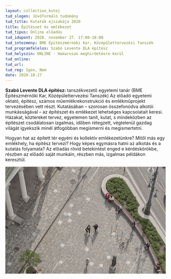 ```yaml
---
layout: collection_kutej
tud_slogen: Jövőformáló tudomány
tud_title: Kutatók éjszakája 2020
title: Építészet és emlékezet
tud_tipus: Online előadás 
tud_idopont: 2020. november 27. 17:00-18:00
tud_intezmeny: BME Építészmérnöki Kar, Középülettervezési Tanszék
tud_programfelelos: Szabó Levente DLA építész
tud_helyszin: ONLINE - Hamarosan meghirdetésre kerül
tud_online:
tud_url:
tud_reg: Igen, Nem
date: 2020-10-27
---
```

<b>Szabó Levente DLA építész: </b>tanszékvezető egyetemi tanár (BME Építészmérnöki Kar, Középülettervezési Tanszék)
Az előadó egyetemi oktató, építész, számos műemlékrekonstrukció és emlékműprojekt tervezésében vett részt. Kutatásában – szorosan összefonódva alkotói munkásságával – az építészet és emlékezet lehetséges kapcsolatait keresi. Házakat, köztereket tervez, egyetemen tanít, kutat, s mindeközben az építészet csodálatosan izgalmas, időben rétegzett, végtelenül gazdag világát igyekszik minél átfogóbban megismerni és megismertetni.


Hogyan hat az épített tér egyéni és kollektív emlékezetünkre? Mitől más egy emlékhely, ha építész tervezi? Hogy képes egymásra hatni az alkotás és a kutatás folyamata? Az előadás rövid betekintést enged e kérdéskörökbe, részben az előadó saját munkáin, részben más, izgalmas példákon keresztül.



<img src="images/esemenyillusztracio_szabo_levente.jpg" max-width="500" class="center"> 

